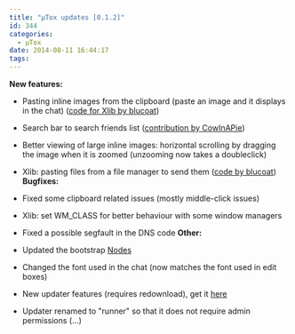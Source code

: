 ```yaml
---
title: "μTox updates [0.1.2]"
id: 344
categories:
  - μTox
date: 2014-08-11 16:44:17
tags:
---
```


**New features:**

- Pasting inline images from the clipboard (paste an image and it displays in the chat) ([code for Xlib by blucoat](https://github.com/notsecure/uTox/pull/200))
- Search bar to search friends list ([contribution by CowInAPie](https://github.com/notsecure/uTox/pull/210))
- Better viewing of large inline images: horizontal scrolling by dragging the image when it is zoomed (unzooming now takes a doubleclick)
- Xlib: pasting files from a file manager to send them ([code by blucoat](https://github.com/notsecure/uTox/pull/200))
  **Bugfixes:**

- Fixed some clipboard related issues (mostly middle-click issues)
- Xlib: set WM_CLASS for better behaviour with some window managers
- Fixed a possible segfault in the DNS code
  **Other:**

- Updated the bootstrap [Nodes](https://wiki.tox.im/Nodes)
- Changed the font used in the chat (now matches the font used in edit boxes)
- New updater features (requires redownload), get it [here](https://wiki.tox.im/Binaries)
- Updater renamed to "runner" so that it does not require admin permissions (...)
